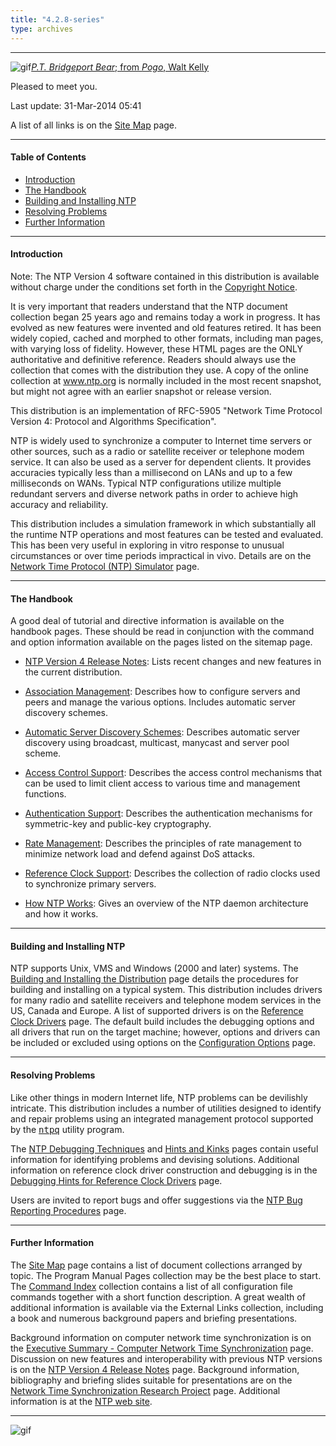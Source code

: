 ```yaml
---
title: "4.2.8-series"
type: archives
---
```


* * *

![gif](/archives/pic/barnstable.gif)[_P.T. Bridgeport Bear_; from _Pogo_, Walt Kelly](http://www.eecis.udel.edu/%7emills/pictures.html)

Pleased to meet you.

Last update: 31-Mar-2014 05:41

A list of all links is on the [Site Map](/archives/4.2.8-series/sitemap) page.

* * *

#### Table of Contents

*   [Introduction](/archives/4.2.8-series/#introduction)
*   [The Handbook](/archives/4.2.8-series/#the-handbook)
*   [Building and Installing NTP](/archives/4.2.8-series/#building-and-installing-ntp)
*   [Resolving Problems](/archives/4.2.8-series/#resolving-problems)
*   [Further Information](/archives/4.2.8-series/#further-information)

* * *

#### Introduction

Note: The NTP Version 4 software contained in this distribution is available without charge under the conditions set forth in the [Copyright Notice](/archives/4.2.8-series/copyright).

It is very important that readers understand that the NTP document collection began 25 years ago and remains today a work in progress. It has evolved as new features were invented and old features retired. It has been widely copied, cached and morphed to other formats, including man pages, with varying loss of fidelity. However, these HTML pages are the ONLY authoritative and definitive reference. Readers should always use the collection that comes with the distribution they use. A copy of the online collection at www.ntp.org is normally included in the most recent snapshot, but might not agree with an earlier snapshot or release version.

This distribution is an implementation of RFC-5905 "Network Time Protocol Version 4: Protocol and Algorithms Specification".  

NTP is widely used to synchronize a computer to Internet time servers or other sources, such as a radio or satellite receiver or telephone modem service. It can also be used as a server for dependent clients. It provides accuracies typically less than a millisecond on LANs and up to a few milliseconds on WANs. Typical NTP configurations utilize multiple redundant servers and diverse network paths in order to achieve high accuracy and reliability.

This distribution includes a simulation framework in which substantially all the runtime NTP operations and most features can be tested and evaluated. This has been very useful in exploring in vitro response to unusual circumstances or over time periods impractical in vivo. Details are on the [Network Time Protocol (NTP) Simulator](/archives/4.2.8-series/ntpdsim) page.

* * *

#### The Handbook

A good deal of tutorial and directive information is available on the handbook pages. These should be read in conjunction with the command and option information available on the pages listed on the sitemap page.

* [NTP Version 4 Release Notes](/archives/4.2.8-series/release): Lists recent changes and new features in the current distribution.

* [Association Management](/archives/4.2.8-series/assoc): Describes how to configure servers and peers and manage the various options. Includes automatic server discovery schemes.

* [Automatic Server Discovery Schemes](/archives/4.2.8-series/discover): Describes automatic server discovery using broadcast, multicast, manycast and server pool scheme.

* [Access Control Support](/archives/4.2.8-series/access): Describes the access control mechanisms that can be used to limit client access to various time and management functions.

* [Authentication Support](/archives/4.2.8-series/authentic): Describes the authentication mechanisms for symmetric-key and public-key cryptography.

* [Rate Management](/archives/4.2.8-series/rate): Describes the principles of rate management to minimize network load and defend against DoS attacks.

* [Reference Clock Support](/archives/4.2.8-series/refclock): Describes the collection of radio clocks used to synchronize primary servers.

* [How NTP Works](/archives/4.2.8-series/warp): Gives an overview of the NTP daemon architecture and how it works.

* * *

#### Building and Installing NTP

NTP supports Unix, VMS and Windows (2000 and later) systems. The [Building and Installing the Distribution](/archives/4.2.8-series/build) page details the procedures for building and installing on a typical system. This distribution includes drivers for many radio and satellite receivers and telephone modem services in the US, Canada and Europe. A list of supported drivers is on the [Reference Clock Drivers](/archives/4.2.8-series/refclock) page. The default build includes the debugging options and all drivers that run on the target machine; however, options and drivers can be included or excluded using options on the [Configuration Options](/archives/4.2.8-series/config) page.

* * *

#### Resolving Problems

Like other things in modern Internet life, NTP problems can be devilishly intricate. This distribution includes a number of utilities designed to identify and repair problems using an integrated management protocol supported by the [<tt>ntpq</tt>](/archives/4.2.8-series/ntpq) utility program.

The [NTP Debugging Techniques](/archives/4.2.8-series/debug) and [Hints and Kinks](/archives/4.2.8-series/hints) pages contain useful information for identifying problems and devising solutions. Additional information on reference clock driver construction and debugging is in the [Debugging Hints for Reference Clock Drivers](/archives/4.2.8-series/rdebug) page.

Users are invited to report bugs and offer suggestions via the [NTP Bug Reporting Procedures](/archives/4.2.8-series/bugs) page.

* * *

#### Further Information

The [Site Map](/archives/4.2.8-series/sitemap) page contains a list of document collections arranged by topic. The Program Manual Pages collection may be the best place to start. The [Command Index](/archives/4.2.8-series/comdex) collection contains a list of all configuration file commands together with a short function description. A great wealth of additional information is available via the External Links collection, including a book and numerous background papers and briefing presentations.

Background information on computer network time synchronization is on the [Executive Summary - Computer Network Time Synchronization](http://www.eecis.udel.edu/%7emills/exec.html) page. Discussion on new features and interoperability with previous NTP versions is on the [NTP Version 4 Release Notes](/archives/4.2.8-series/release) page. Background information, bibliography and briefing slides suitable for presentations are on the [Network Time Synchronization Research Project](http://www.eecis.udel.edu/%7emills/ntp.html) page. Additional information is at the [NTP web site](http://www.ntp.org).

* * *

![gif](/archives/pic/pogo1a.gif)